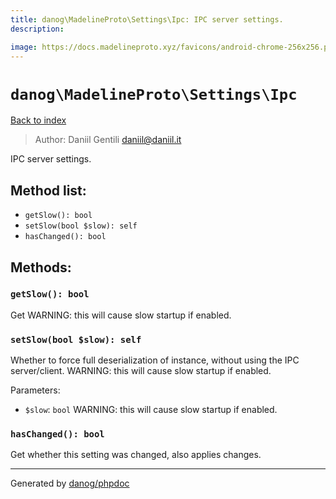 ```yaml
---
title: danog\MadelineProto\Settings\Ipc: IPC server settings.
description: 

image: https://docs.madelineproto.xyz/favicons/android-chrome-256x256.png
---
```

# `danog\MadelineProto\Settings\Ipc`
[Back to index](../../../index.md)

> Author: Daniil Gentili <daniil@daniil.it>  
  

IPC server settings.  




## Method list:
* `getSlow(): bool`
* `setSlow(bool $slow): self`
* `hasChanged(): bool`

## Methods:
### `getSlow(): bool`

Get WARNING: this will cause slow startup if enabled.



### `setSlow(bool $slow): self`

Whether to force full deserialization of instance, without using the IPC server/client.
WARNING: this will cause slow startup if enabled.

Parameters:
* `$slow`: `bool` WARNING: this will cause slow startup if enabled.  



### `hasChanged(): bool`

Get whether this setting was changed, also applies changes.



---
Generated by [danog/phpdoc](https://phpdoc.daniil.it)

